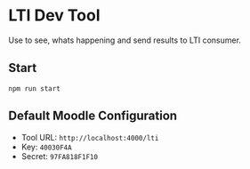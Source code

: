 # LTI Dev Tool

Use to see, whats happening and send results to LTI consumer.

## Start

`npm run start`

## Default Moodle Configuration

- Tool URL: `http://localhost:4000/lti`
- Key: `40030F4A`
- Secret: `97FA818F1F10`